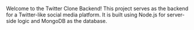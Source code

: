 Welcome to the Twitter Clone Backend! This project serves as the backend for a Twitter-like social media platform. It is built using Node.js for server-side logic and MongoDB as the database.